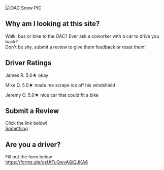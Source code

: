![OAC Snow PIC](https://user-images.githubusercontent.com/98415276/151035930-c703d36c-b35d-41be-9d88-7185fb62c49b.png)

## Why am I looking at this site?
Walk, bus or bike to the OAC? Ever ask a coworker with a car to drive you back?  
Don't be shy, submit a review to give them feedback or roast them!

## Driver Ratings
James R. 5.0★  okay                        
  
Mike D.  5.0★  made me scrape ice off his windshield  
  
Jeremy O. 5.0★  nice car that could fit a bike


## Submit a Review  
Click the link below!  
<a href=" https://forms.gle/CbV54sRvDHQCc3zFA "> Something </a>

## Are you a driver?
Fill out the form below  
https://forms.gle/osUtTuGwvAQiQJKA6 
